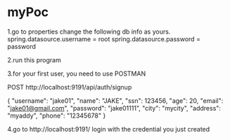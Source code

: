 # myPoc
1.go to properties change the following db info as yours.
spring.datasource.username = root
spring.datasource.password = password

2.run this program

3.for your first user, you need to use POSTMAN

POST
http://localhost:9191/api/auth/signup

{
"username": "jake01",
"name": "JAKE",
"ssn": 123456,
"age": 20,
"email": "jake01@gmail.com",
"password": "jake01111",
"city": "mycity",
"address": "myaddy",
"phone": "12345678"
}

4.go to http://localhost:9191/
login with the credential you just created
